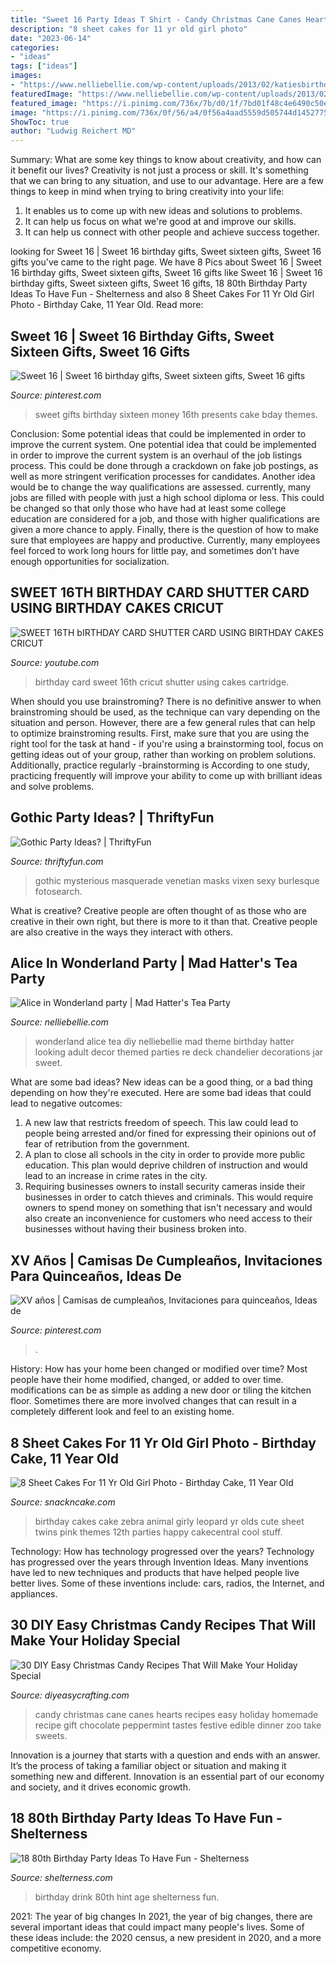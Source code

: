 ```yaml
---
title: "Sweet 16 Party Ideas T Shirt - Candy Christmas Cane Canes Hearts Recipes Easy Holiday Homemade Recipe Gift Chocolate Peppermint Tastes Festive Edible Dinner Zoo Take Sweets"
description: "8 sheet cakes for 11 yr old girl photo"
date: "2023-06-14"
categories:
- "ideas"
tags: ["ideas"]
images:
- "https://www.nelliebellie.com/wp-content/uploads/2013/02/katiesbirthday_thumb.jpg"
featuredImage: "https://www.nelliebellie.com/wp-content/uploads/2013/02/katiesbirthday_thumb.jpg"
featured_image: "https://i.pinimg.com/736x/7b/d0/1f/7bd01f48c4e6490c50ec2c9d71611eb5.jpg"
image: "https://i.pinimg.com/736x/0f/56/a4/0f56a4aad5559d505744d14527759b74.jpg"
ShowToc: true
author: "Ludwig Reichert MD"
---
```



Summary: What are some key things to know about creativity, and how can it benefit our lives?
Creativity is not just a process or skill. It's something that we can bring to any situation, and use to our advantage. Here are a few things to keep in mind when trying to bring creativity into your life:
1. It enables us to come up with new ideas and solutions to problems.
2. It can help us focus on what we're good at and improve our skills.
3. It can help us connect with other people and achieve success together.

	

		
looking for Sweet 16 | Sweet 16 birthday gifts, Sweet sixteen gifts, Sweet 16 gifts you've came to the right page. We have 8 Pics about Sweet 16 | Sweet 16 birthday gifts, Sweet sixteen gifts, Sweet 16 gifts like Sweet 16 | Sweet 16 birthday gifts, Sweet sixteen gifts, Sweet 16 gifts, 18 80th Birthday Party Ideas To Have Fun - Shelterness and also 8 Sheet Cakes For 11 Yr Old Girl Photo - Birthday Cake, 11 Year Old. Read more:
		
    
## Sweet 16 | Sweet 16 Birthday Gifts, Sweet Sixteen Gifts, Sweet 16 Gifts

<img loading=lazy src="https://i.pinimg.com/736x/7b/d0/1f/7bd01f48c4e6490c50ec2c9d71611eb5.jpg" onerror="this.onerror=null;this.src='https://tse2.mm.bing.net/th?id=OIP.guoVEyr5s-l5GBLt3VU0nAHaJ3&amp;pid=15.1';" alt="Sweet 16 | Sweet 16 birthday gifts, Sweet sixteen gifts, Sweet 16 gifts">

_Source: pinterest.com_

>sweet gifts birthday sixteen money 16th presents cake bday themes. 

	

Conclusion: Some potential ideas that could be implemented in order to improve the current system.
One potential idea that could be implemented in order to improve the current system is an overhaul of the job listings process. This could be done through a crackdown on fake job postings, as well as more stringent verification processes for candidates. Another idea would be to change the way qualifications are assessed. currently, many jobs are filled with people with just a high school diploma or less. This could be changed so that only those who have had at least some college education are considered for a job, and those with higher qualifications are given a more chance to apply. Finally, there is the question of how to make sure that employees are happy and productive. Currently, many employees feel forced to work long hours for little pay, and sometimes don’t have enough opportunities for socialization.

    
## SWEET 16TH BIRTHDAY CARD SHUTTER CARD USING BIRTHDAY CAKES CRICUT

<img loading=lazy src="http://i.ytimg.com/vi/4wgZO5-Uu0A/maxresdefault.jpg" onerror="this.onerror=null;this.src='https://tse1.mm.bing.net/th?id=OIP.eewWBmbJLgSsneyBcMtcZgHaEK&amp;pid=15.1';" alt="SWEET 16TH bIRTHDAY CARD SHUTTER CARD USING BIRTHDAY CAKES CRICUT">

_Source: youtube.com_

>birthday card sweet 16th cricut shutter using cakes cartridge. 

	

When should you use brainstroming?
There is no definitive answer to when brainstroming should be used, as the technique can vary depending on the situation and person. However, there are a few general rules that can help to optimize brainstroming results. First, make sure that you are using the right tool for the task at hand - if you're using a brainstorming tool, focus on getting ideas out of your group, rather than working on problem solutions. Additionally, practice regularly -brainstorming is According to one study, practicing frequently will improve your ability to come up with brilliant ideas and solve problems.

    
## Gothic Party Ideas? | ThriftyFun

<img loading=lazy src="https://img.thrfun.com/img/096/269/gothic_party_x2.jpg" onerror="this.onerror=null;this.src='https://tse4.mm.bing.net/th?id=OIP.gLrqoinAPAekhrIGAeGwnwHaLL&amp;pid=15.1';" alt="Gothic Party Ideas? | ThriftyFun">

_Source: thriftyfun.com_

>gothic mysterious masquerade venetian masks vixen sexy burlesque fotosearch. 

	

What is creative?
Creative people are often thought of as those who are creative in their own right, but there is more to it than that. Creative people are also creative in the ways they interact with others.

    
## Alice In Wonderland Party | Mad Hatter&#039;s Tea Party

<img loading=lazy src="https://www.nelliebellie.com/wp-content/uploads/2013/02/katiesbirthday_thumb.jpg" onerror="this.onerror=null;this.src='https://tse1.mm.bing.net/th?id=OIP.fyG2u8STt9QlxTdj2hqmMwHaKU&amp;pid=15.1';" alt="Alice in Wonderland party | Mad Hatter&#039;s Tea Party">

_Source: nelliebellie.com_

>wonderland alice tea diy nelliebellie mad theme birthday hatter looking adult decor themed parties re deck chandelier decorations jar sweet. 

	

What are some bad ideas?
New ideas can be a good thing, or a bad thing depending on how they're executed. Here are some bad ideas that could lead to negative outcomes: 
1. A new law that restricts freedom of speech. This law could lead to people being arrested and/or fined for expressing their opinions out of fear of retribution from the government. 
2. A plan to close all schools in the city in order to provide more public education. This plan would deprive children of instruction and would lead to an increase in crime rates in the city. 
3. Requiring businesses owners to install security cameras inside their businesses in order to catch thieves and criminals. This would require owners to spend money on something that isn't necessary and would also create an inconvenience for customers who need access to their businesses without having their business broken into. 

    
## XV Años | Camisas De Cumpleaños, Invitaciones Para Quinceaños, Ideas De

<img loading=lazy src="https://i.pinimg.com/736x/0f/56/a4/0f56a4aad5559d505744d14527759b74.jpg" onerror="this.onerror=null;this.src='https://tse4.mm.bing.net/th?id=OIP.BHLGd6_LXxyo9eZpc1_43gHaFj&amp;pid=15.1';" alt="XV años | Camisas de cumpleaños, Invitaciones para quinceaños, Ideas de">

_Source: pinterest.com_

>. 

	

History: How has your home been changed or modified over time?
Most people have their home modified, changed, or added to over time. modifications can be as simple as adding a new door or tiling the kitchen floor. Sometimes there are more involved changes that can result in a completely different look and feel to an existing home.

    
## 8 Sheet Cakes For 11 Yr Old Girl Photo - Birthday Cake, 11 Year Old

<img loading=lazy src="https://www.snackncake.com/postpic/2019/07/twins-birthday-cakes-birthday_477038.jpg" onerror="this.onerror=null;this.src='https://tse4.mm.bing.net/th?id=OIP.sKxd3DA6Uf3R2XtNjzdI-AHaJ4&amp;pid=15.1';" alt="8 Sheet Cakes For 11 Yr Old Girl Photo - Birthday Cake, 11 Year Old">

_Source: snackncake.com_

>birthday cakes cake zebra animal girly leopard yr olds cute sheet twins pink themes 12th parties happy cakecentral cool stuff. 

	

Technology: How has technology progressed over the years?
Technology has progressed over the years through Invention Ideas. Many inventions have led to new techniques and products that have helped people live better lives. Some of these inventions include: cars, radios, the Internet, and appliances.

    
## 30 DIY Easy Christmas Candy Recipes That Will Make Your Holiday Special

<img loading=lazy src="https://diyeasycrafting.com/wp-content/uploads/2019/12/14-Candy-Cane-Hearts.jpg" onerror="this.onerror=null;this.src='https://tse4.mm.bing.net/th?id=OIP.IEx5dTu8EJQTHaFwTBbFUQHaLH&amp;pid=15.1';" alt="30 DIY Easy Christmas Candy Recipes That Will Make Your Holiday Special">

_Source: diyeasycrafting.com_

>candy christmas cane canes hearts recipes easy holiday homemade recipe gift chocolate peppermint tastes festive edible dinner zoo take sweets. 

	

Innovation is a journey that starts with a question and ends with an answer. It’s the process of taking a familiar object or situation and making it something new and different. Innovation is an essential part of our economy and society, and it drives economic growth.

    
## 18 80th Birthday Party Ideas To Have Fun - Shelterness

<img loading=lazy src="http://i.shelterness.com/2017/02/15-birthday-drink-with-a-hint-on-the-age.jpg" onerror="this.onerror=null;this.src='https://tse3.mm.bing.net/th?id=OIP.u4QTYbwXfJUj-hrBQ2ps0AHaNK&amp;pid=15.1';" alt="18 80th Birthday Party Ideas To Have Fun - Shelterness">

_Source: shelterness.com_

>birthday drink 80th hint age shelterness fun. 

	

2021: The year of big changes
In 2021, the year of big changes, there are several important ideas that could impact many people's lives. Some of these ideas include: the 2020 census, a new president in 2020, and a more competitive economy.

